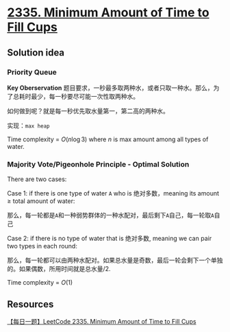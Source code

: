 # [2335. Minimum Amount of Time to Fill Cups](https://leetcode.com/problems/minimum-amount-of-time-to-fill-cups/)

## Solution idea

### Priority Queue
**Key Oberservation**
题目要求，一秒最多取两种水，或者只取一种水。那么，为了总耗时最少，每一秒要尽可能一次性取两种水。

如何做到呢？就是每一秒优先取水量第一，第二高的两种水。

实现：`max heap`

Time complexity = $O(n\log 3)$ where $n$ is max amount among all types of water.

### Majority Vote/Pigeonhole Principle - Optimal Solution
There are two cases:

Case 1: if there is one type of water `A` who is 绝对多数，meaning its amount $\geq$ total amount of water:

那么，每一轮都是`A`和一种弱势群体的一种水配对，最后剩下`A`自己，每一轮取`A`自己

Case 2: if there is no type of water that is 绝对多数, meaning we can pair two types in each round:

那么，每一轮都可以由两种水配对。如果总水量是奇数，最后一轮会剩下一个单独的。如果偶数，所用时间就是总水量/2.

Time complexity = $O(1)$

## Resources
[【每日一题】LeetCode 2335. Minimum Amount of Time to Fill Cups](https://www.youtube.com/watch?v=cuZBEzojuOw)